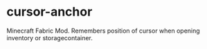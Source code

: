 # cursor-anchor
Minecraft Fabric Mod. Remembers position of cursor when opening inventory or storagecontainer.
